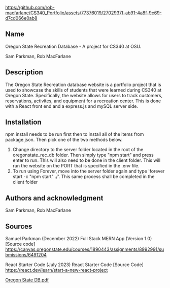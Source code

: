 


https://github.com/rob-macfarlane/CS340_Portfolio/assets/77376019/2702937f-ab91-4a8f-9c69-d7cd066e0ab8




## Name
Oregon State Recreation Database - A project for CS340 at OSU.

Sam Parkman, Rob MacFarlane

## Description
The Oregon State Recreation database website is a portfolio project that is used to showcase the skills of students that were learned during CS340 at Oregon State. Specifically, the website allows for users to track customers, reservations, activites, and equipment for a recreation center. This is done with a React front end and a express.js and mySQL server side.


## Installation
npm install needs to be run first then to install all of the items from package.json. Then pick one of the two methods below.

1. Change directory to the server folder located in the root of the oregonstate_rec_db folder. Then simply type "npm start" and press enter to run. This will also need to be done in the client folder. This will run the website on the PORT that is specified in the .env file. 
2. To run using Forever, move into the server folder again and type 'forever start -c "npm start" ./'. This same process shall be completed in the client folder  

## Authors and acknowledgment
Sam Parkman, Rob MacFarlane

## Sources
 Samuel Parkman (December 2022) Full Stack MERN App (Version 1.0) [Source code] https://canvas.oregonstate.edu/courses/1890443/assignments/8992991/submissions/6491204

 React Starter Code (July 2023) React Starter Code [Source Code] https://react.dev/learn/start-a-new-react-project

 [Oregon State DB.pdf](https://github.com/rob-macfarlane/CS340_Portfolio/files/12308307/Oregon.State.DB.pdf)
